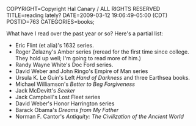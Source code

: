 COPYRIGHT=Copyright Hal Canary / ALL RIGHTS RESERVED
TITLE=reading lately?
DATE=2009-03-12 19:06:49-05:00 (CDT)
POSTID=763
CATEGORIES=books;

What have I read over the past year or so? Here's a partial list:

*   Eric Flint (et alia)'s 1632 series.
*   Roger Zelazny's Amber series (reread for the first time since college. They hold up well; I'm going to read more of him.)
*   Randy Wayne White's Doc Ford series.
*   David Weber and John Ringo's Empire of Man series
*   Ursula K. Le Guin's Left _Hand of Darkness_ and three Earthsea books.
*   Michael Williamson's _Better to Beg Forgiveness_
*   Jack McDevitt's _Seeker_
*   Jack Campbell's Lost Fleet series
*   David Weber's Honor Harrington series
*   Barack Obama's _Dreams from My Father_
*   Norman F. Cantor's _Antiquity: The Civilization of the Ancient World_
